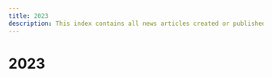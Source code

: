 ```yaml
---
title: 2023
description: This index contains all news articles created or published in 2023.
---
```


# 2023